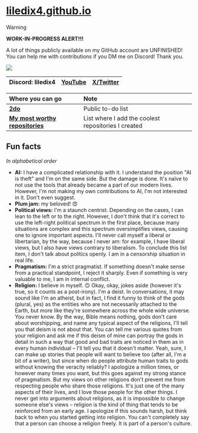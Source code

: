 # [liledix4.github.io](https://liledix4.github.io)

> [!WARNING]
> **WORK-IN-PROGRESS ALERT!!!**
>
> A lot of things publicly available on my GitHub account are UNFINISHED! You can help me with contributions if you DM me on Discord! Thank you.

![](https://discord.com/api/guilds/984458237841637386/embed.png)

| Discord: liledix4 | [YouTube](https://youtube.com/@liledix4) | [X/Twitter](https://x.com/liledix4) |
| :---------------: | :--------------------------------------: | :---------------------------------: |

| Where you can go                                                              | Note                                                |
| :---------------------------------------------------------------------------- | :-------------------------------------------------- |
| **[2do](https://github.com/users/liledix4/projects/15)**                      | Public to-do list                                   |
| **[My most worthy repositories](https://github.com/stars/liledix4/lists/my)** | List where I add the coolest repositories I created |

## Fun facts

*In alphabetical order*

- **AI:** I have a complicated relationship with it. I understand the position "AI is theft" and I'm on the same side. But the damage is done. It's naïve to not use the tools that already became a part of our modern lives. However, I'm not making my own contributions to AI, I'm not interested in it. Don't even suggest.
- **Plum jam:** my beloved! 😍
- **Political views:** I'm a staunch centrist. Depending on the cases, I can lean to the left or to the right. However, I don't think that it's correct to use the left-right political spectrum in the first place, because many situations are complex and this spectrum oversimplifies views, causing one to ignore important aspects. I'll never call myself a liberal or libertarian, by the way, because I never am: for example, I have liberal views, but I also have views contrary to liberalism. To conclude this list item, I don't talk about politics openly. I am in a censorship situation in real life.
- **Pragmatism:** I'm a strict pragmatist. If something doesn't make sense from a practical standpoint, I reject it sharply. Even if something is very valuable to me, I am in internal conflict.
- **Religion:** I believe in myself. 🙃 Okay, okay, jokes aside (however it's true, so it counts as a post-irony). I'm a deist. In conversations, it may sound like I'm an atheist, but in fact, I find it funny to think of the gods (plural, yes) as the entities who are not necessarily attached to the Earth, but more like they're somewhere across the whole wide universe. You never know. By the way, Bible means nothing, gods don't care about worshipping, and name any typical aspect of the religions, I'll tell you that deism is not about that. You can tell me various quotes from your religion and ask me if this deism of mine can portray the gods in detail in such a way that good and bad traits are noticed in them as in every human individual – I'll tell you that it doesn't matter. Yeah, sure, I can make up stories that people will want to believe too (after all, I'm a bit of a writer), but since when do people attribute human traits to gods without knowing the veracity reliably? I apologize a million times, or however many times you want, but this goes against my strong stance of pragmatism. But my views on other religions don't prevent me from respecting people who share those religions. It's just one of the many aspects of their lives, and I love those people for the other things. I never get into arguments about religions, as it is impossible to change someone else's views – religion is the kind of thing that tends to be reinforced from an early age. I apologize if this sounds harsh, but think back to when you started getting into religion. You can't completely say that a person can choose a religion freely. It is part of a person's culture.
